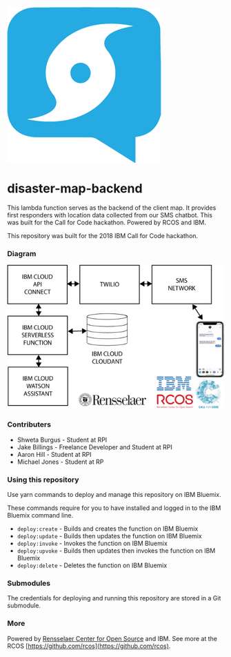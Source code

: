 ![Logo](art/Logo.png)

# disaster-map-backend

This lambda function serves as the backend of the client map. It provides first responders with location data collected from our SMS chatbot. This was built for the Call for Code hackathon. Powered by RCOS and IBM.

This repository was built for the 2018 IBM Call for Code hackathon.

### Diagram
![Diagram](art/Diagram.png)

### Contributers

- Shweta Burgus - Student at RPI
- Jake Billings - Freelance Developer and Student at RPI
- Aaron Hill - Student at RPI
- Michael Jones - Student at RP

### Using this repository

Use yarn commands to deploy and manage this repository on IBM Bluemix.

These commands require for you to have installed and logged in to the IBM Bluemix command line.

- `deploy:create` - Builds and creates the function on IBM Bluemix
- `deploy:update` - Builds then updates the function on IBM Bluemix
- `deploy:invoke` - Invokes the function on IBM Bluemix
- `deploy:upvoke` - Builds then updates then invokes the function on IBM Bluemix
- `deploy:delete` - Deletes the function on IBM Bluemix

### Submodules

The credentials for deploying and running this repository are stored in a Git submodule.


### More

Powered by [Rensselaer Center for Open Source](http://rcos.io) and IBM. See more at the RCOS [https://github.com/rcos](https://github.com/rcos).

